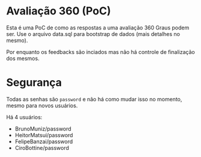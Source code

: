 # Avaliação 360 (PoC)

Esta é uma PoC de como as respostas a uma avaliação 360 Graus podem ser. Use o arquivo data.sql para bootstrap de dados (mais detalhes no mesmo).

Por enquanto os feedbacks são inciados mas não há controle de finalização dos mesmos.

# Segurança

Todas as senhas são `password` e não há como mudar isso no momento, mesmo para novos usuários.

Há 4 usuários:

- BrunoMuniz/password
- HeitorMatsui/password
- FelipeBanzai/password
- CiroBottine/password
